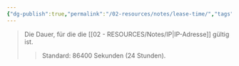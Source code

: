 ```yaml
---
{"dg-publish":true,"permalink":"/02-resources/notes/lease-time/","tags":["informatik/netzwerk"],"noteIcon":"","updated":"2025-10-29T12:59:07.788+01:00"}
---
```


>Die Dauer, für die die [[02 - RESOURCES/Notes/IP\|IP-Adresse]] gültig ist.
>>Standard: 86400 Sekunden (24 Stunden).
